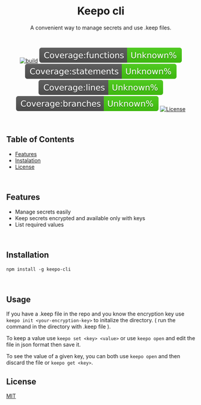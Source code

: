 <h1 align="center">
   <b>
        Keepo cli
   </b>
</h1>

<p align="center">A convenient way to manage secrets and use .keep files.</p>
<br />

<div align="center">

[![build][build-image]](build)
[![coverage:functions][coverage:functions-image]](coverage)
[![coverage:statements][coverage:statements-image]](coverage)
[![coverage:lines][coverage:lines-image]](coverage)
[![coverage:branches][coverage:branches-image]](coverage)
[![License][license-image]][license-url]

[build-image]: https://img.shields.io/github/actions/workflow/status/arashabdighafoori/keepo-cli/jest.yml?label=build&branch=main
[coverage:functions-image]: ./coverage/badge-functions.svg
[coverage:statements-image]: ./coverage/badge-statements.svg
[coverage:lines-image]: ./coverage/badge-lines.svg
[coverage:branches-image]: ./coverage/badge-branches.svg
[license-url]: https://opensource.org/licenses/MIT
[license-image]: https://img.shields.io/npm/l/make-coverage-badge.svg

</div>

<br />

## Table of Contents

- [Features](#features)
- [Instalation](#instalation)
- [License](#license)

<br />

## Features

- Manage secrets easily
- Keep secrets encrypted and available only with keys
- List required values

<br />

## Installation

```
npm install -g keepo-cli
```

<br />

## Usage

If you have a .keep file in the repo and you know the encryption key use `keepo init <your-encryption-key>` to initalize the directory. ( run the command in the directory with .keep file ).

To keep a value use `keepo set <key> <value>`
or use `keepo open` and edit the file in json format then save it.

To see the value of a given key, you can both use `keepo open` and then discard the file or `keepo get <key>`.
<br />

## License

[MIT](LICENSE)
